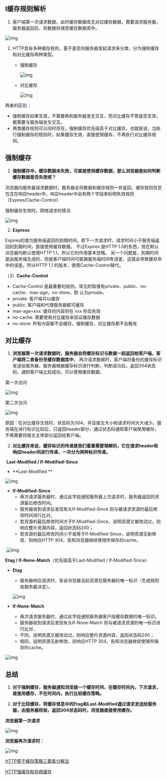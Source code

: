## l缓存规则解析

1. 客户端第一次请求数据，此时缓存数据库无对应缓存数据，需要请求服务器，服务器返回后，将数据存储至缓存数据库中。

![img](https://images2015.cnblogs.com/blog/632130/201702/632130-20170210141639213-1923993391.png)

2. HTTP具有多种缓存规则，基于是否向服务器发起请求来分类，分为强制缓存和对比缓存两种类型。

   * 强制缓存

     ![img](https://images2015.cnblogs.com/blog/632130/201702/632130-20170210135521072-1812985836.png)

   * 对比缓存

     ![img](https://images2015.cnblogs.com/blog/632130/201702/632130-20170210141716838-764535017.png)

两者的区别：

 * 强制缓存如果生效，不需要再和服务器发生交互，而对比缓存不管是否生效，都需要与服务端发生交互。
 * 两类缓存规则可以同时存在，强制缓存优先级高于对比缓存，也就是说，当执行强制缓存的规则时，如果缓存生效，直接使用缓存，不再执行对比缓存规则。

## 强制缓存

1. **强制缓存中，缓存数据未失效，可直接使用缓存数据，那么浏览器是如何判断缓存数据是否失效呢？**

​	浏览器向服务器请求数据时，服务器会将数据和缓存规则一并返回，缓存规则信息包含在响应header中。响应header中会有两个字段来标明失效规则（Expires/Cache-Control）

强制缓存生效时，网络请求的情况

![img](https://images2015.cnblogs.com/blog/632130/201702/632130-20170210141755072-1978466289.png)

2. **Express**

​	Expires的值为服务端返回的到期时间，即下一次请求时，请求时间小于服务端返回的到期时间，直接使用缓存数据。
不过Expires 是HTTP 1.0的东西，现在默认浏览器均默认使用HTTP 1.1，所以它的作用基本忽略。
另一个问题是，到期时间是由服务端生成的，但是客户端时间可能跟服务端时间有误差，这就会导致缓存命中的误差。所以HTTP 1.1 的版本，使用Cache-Control替代。

（3）**Cache-Control**

 * Cache-Control 是最重要的规则。常见的取值有private、public、no-cache、max-age，no-store，默	认为private。
* private: 客户端可以缓存
* public: 客户端和代理服务器都可缓存
* max-age=xxx:   缓存的内容将在 xxx 秒后失效
* no-cache: 需要使用对比缓存来验证缓存数据
* no-store: 所有内容都不会缓存，强制缓存，对比缓存都不会触发

## 对比缓存

1. **浏览器第一次请求数据时，服务器会将缓存标识与数据一起返回给客户端，客户端将二者备份至缓存数据库中**。
   再次请求数据时，客户端将备份的缓存标识发送给服务器，服务器根据缓存标识进行判断，判断成功后，返回304状态码，通知客户端比较成功，可以使用缓存数据。

第一次访问

![img](https://images2015.cnblogs.com/blog/632130/201702/632130-20170210141911682-1756976419.png)

第二次访问

![img](https://images2015.cnblogs.com/blog/632130/201702/632130-20170210141921697-379821074.png)

原因：在对比缓存生效时，状态码为304，并且报文大小和请求时间大大减少。服务端在进行标识比较后，只返回header部分，通过状态码通知客户端使用缓存，不再需要将报文主体部分返回给客户端。

2. **对比缓存来说，缓存标识的传递是我们着重需要理解的，它在请求header和响应header间进行传递，一共分为两种标识传递。**

​	**Last-Modified  /  If-Modified-Since**

* **Last-Modified **

![img](https://images2015.cnblogs.com/blog/632130/201702/632130-20170210142249541-789089587.png)

* **If-Modified-Since**
  * 再次请求服务器时，通过此字段通知服务器上次请求时，服务器返回的资源最后修改时间。
  * 服务器收到请求后发现有头If-Modified-Since 则与被请求资源的最后修改时间进行比对。
  * 若资源的最后修改时间大于If-Modified-Since，说明资源又被改动过，则响应整片资源内容，返回状态码200；
  * 若资源的最后修改时间小于或等于If-Modified-Since，说明资源无新修改，则响应HTTP 304，告知浏览器继续使用所保存的cache。

​	![img](https://images2015.cnblogs.com/blog/632130/201702/632130-20170210142307166-135607673.png)

**Etag  /  If-None-Match**（优先级高于Last-Modified  /  If-Modified-Since）

* **Etag**

  * 服务器响应请求时，告诉浏览器当前资源在服务器的唯一标识（生成规则由服务器决定）。

  ![img](https://images2015.cnblogs.com/blog/632130/201702/632130-20170210142054182-1766818273.png)

* **If-None-Match**
  * 再次请求服务器时，通过此字段通知服务器客户段缓存数据的唯一标识。
  * 服务器收到请求后发现有头If-None-Match 则与被请求资源的唯一标识进行比对，
  * 不同，说明资源又被改动过，则响应整片资源内容，返回状态码200；
  * 相同，说明资源无新修改，则响应HTTP 304，告知浏览器继续使用所保存的cache。

![img](https://images2015.cnblogs.com/blog/632130/201702/632130-20170210142115479-1921175758.png)

## 总结

1. **对于强制缓存，服务器通知浏览器一个缓存时间，在缓存时间内，下次请求，直接用缓存，不在时间内，执行比较缓存策略。**

2.  **对于比较缓存，将缓存信息中的Etag和Last-Modified通过请求发送给服务器，由服务器校验，返回304状态码时，浏览器直接使用缓存。**

   **浏览器第一次请求**

![img](https://images2015.cnblogs.com/blog/632130/201702/632130-20170210142134291-1976923079.png)

**浏览器再次请求时：**

![img](https://images2015.cnblogs.com/blog/632130/201702/632130-20170210141453338-1263276228.png)





[HTTP基于缓存策略三要素分解法](http://caibaojian.com/http-cache-3.html)

[HTTP强缓存和协商缓存](https://segmentfault.com/a/1190000008956069)

